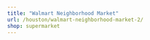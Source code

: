 ```yaml
---
title: "Walmart Neighborhood Market"
url: /houston/walmart-neighborhood-market-2/
shop: supermarket
---
```

